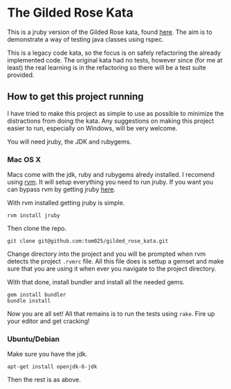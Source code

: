 # The Gilded Rose Kata

This is a jruby version of the Gilded Rose kata, found [here](http://craftsmanship.drupalgardens.com/content/gilded-rose-kata).
The aim is to demonstrate a way of testing java classes using rspec.

This is a legacy code kata, so the focus is on safely refactoring the already
implemented code. The original kata had no tests, however since (for me at
least) the real learning is in the refactoring so there will be a test suite
provided.

## How to get this project running

I have tried to make this project as simple to use as possible to minimize the
distractions from doing the kata. Any suggestions on making this project easier
to run, especially on Windows, will be very welcome.

You will need jruby, the JDK and rubygems.

### Mac OS X

Macs come with the jdk, ruby and rubygems alredy installed. I recomend using
[rvm](http://beginrescueend.com/). It will setup everything you need to run
jruby. If you want you can bypass rvm by getting jruby [here](http://jruby.org/getting-started).

With rvm installed getting jruby is simple.

    rvm install jruby

Then clone the repo.

    git clone git@github.com:tom025/gilded_rose_kata.git

Change directory into the project and you will be prompted when rvm detects the
project `.rvmrc` file. All this file does is settup a gemset and make sure that
you are using it when ever you navigate to the project directory.

With that done, install bundler and install all the needed gems.

    gem install bundler
    bundle install

Now you are all set! All that remains is to run the tests using `rake`. Fire up
your editor and get cracking!

### Ubuntu/Debian

Make sure you have the jdk.

    apt-get install openjdk-6-jdk

Then the rest is as above.


